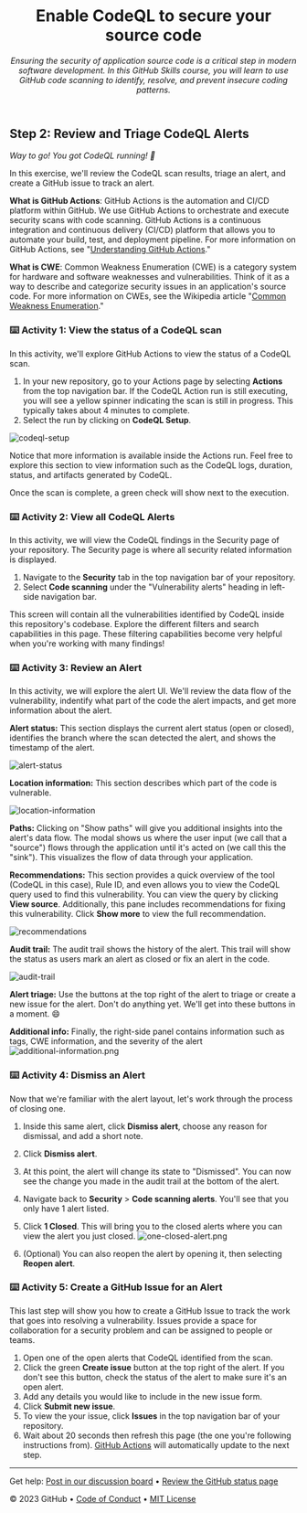 <header>

<!--
  <<< Author notes: Course header >>>
  Read <https://skills.github.com/quickstart> for more information about how to build courses using this template.
  Include a 1280×640 image, course name in sentence case, and a concise description in emphasis.
  In your repository settings: enable template repository, add your 1280×640 social image, auto delete head branches.
  Next to "About", add description & tags; disable releases, packages, & environments.
  Add your open source license, GitHub uses the MIT license.
-->

# Enable CodeQL to secure your source code

_Ensuring the security of application source code is a critical step in modern software development. In this GitHub Skills course, you will learn to use GitHub code scanning to identify, resolve, and prevent insecure coding patterns._

</header>

<!--
  <<< Author notes: Step 2 >>>
  Start this step by acknowledging the previous step.
  Define terms and link to docs.github.com.
  TBD-step-2-notes.
-->

## Step 2: Review and Triage CodeQL Alerts

_Way to go! You got CodeQL running! :tada:_

In this exercise, we'll review the CodeQL scan results, triage an alert, and create a GitHub issue to track an alert.

**What is GitHub Actions**: GitHub Actions is the automation and CI/CD platform within GitHub. We use GitHub Actions to orchestrate and execute security scans with code scanning. GitHub Actions is a continuous integration and continuous delivery (CI/CD) platform that allows you to automate your build, test, and deployment pipeline. For more information on GitHub Actions, see "[Understanding GitHub Actions](https://docs.github.com/en/actions/learn-github-actions/understanding-github-actions)."

**What is CWE**: Common Weakness Enumeration (CWE) is a category system for hardware and software weaknesses and vulnerabilities. Think of it as a way to describe and categorize security issues in an application's source code. For more information on CWEs, see the Wikipedia article "[Common Weakness Enumeration](https://en.wikipedia.org/wiki/Common_Weakness_Enumeration)."

### :keyboard: Activity 1: View the status of a CodeQL scan

In this activity, we'll explore GitHub Actions to view the status of a CodeQL scan.  
1. In your new repository, go to your Actions page by selecting **Actions** from the top navigation bar. If the CodeQL Action run is still executing, you will see a yellow spinner indicating the scan is still in progress. This typically takes about 4 minutes to complete.
2. Select the run by clicking on **CodeQL Setup**.

![codeql-setup](/images/codeql-setup.png)

Notice that more information is available inside the Actions run. Feel free to explore this section to view information such as the CodeQL logs, duration, status, and artifacts generated by CodeQL.

Once the scan is complete, a green check will show next to the execution.  
  
### :keyboard: Activity 2: View all CodeQL Alerts

In this activity, we will view the CodeQL findings in the Security page of your repository. The Security page is where all security related information is displayed. 

1. Navigate to the **Security** tab in the top navigation bar of your repository.  
2. Select **Code scanning** under the "Vulnerability alerts" heading in left-side navigation bar.

This screen will contain all the vulnerabilities identified by CodeQL inside this repository's codebase. Explore the different filters and search capabilities in this page. These filtering capabilities become very helpful when you're working with many findings!


### :keyboard: Activity 3: Review an Alert

In this activity, we will explore the alert UI. We'll review the data flow of the vulnerability, indentify what part of the code the alert impacts, and get more information about the alert.

**Alert status:** This section displays the current alert status (open or closed), identifies the branch where the scan detected the alert, and shows the timestamp of the alert.
  
![alert-status](/images/alert-status.png)

**Location information:** This section describes which part of the code is vulnerable.  
  
![location-information](/images/location-information.png)

**Paths:** Clicking on "Show paths" will give you additional insights into the alert's data flow. The modal shows us where the user input (we call that a "source") flows through the application until it's acted on (we call this the "sink"). This visualizes the flow of data through your application. 
  
**Recommendations:** This section provides a quick overview of the tool (CodeQL in this case), Rule ID, and even allows you to view the CodeQL query used to find this vulnerability. You can view the query by clicking **View source**. Additionally, this pane includes recommendations for fixing this vulnerability. Click **Show more** to view the full recommendation.

![recommendations](/images/recommendations.png)

**Audit trail:** The audit trail shows the history of the alert. This trail will show the status as users mark an alert as closed or fix an alert in the code.

![audit-trail](/images/audit-trail.png)

**Alert triage:** Use the buttons at the top right of the alert to triage or create a new issue for the alert. Don't do anything yet. We'll get into these buttons in a moment. 😄

**Additional info:** Finally, the right-side panel contains information such as tags, CWE information, and the severity of the alert
  ![additional-information.png](/images/additiona-information.png)


### :keyboard: Activity 4: Dismiss an Alert
Now that we're familiar with the alert layout, let's work through the process of closing one.

1. Inside this same alert, click **Dismiss alert**, choose any reason for dismissal, and add a short note.
2. Click **Dismiss alert**.
3. At this point, the alert will change its state to "Dismissed". You can now see the change you made in the audit trail at the bottom of the alert.
4. Navigate back to **Security** > **Code scanning alerts**.  You'll see that you only have 1 alert listed.
5. Click **1 Closed**.  This will bring you to the closed alerts where you can view the alert you just closed.
   ![one-closed-alert.png](/images/one-closed-alert.png)

7. (Optional) You can also reopen the alert by opening it, then selecting **Reopen alert**.

### :keyboard: Activity 5: Create a GitHub Issue for an Alert
This last step will show you how to create a GitHub Issue to track the work that goes into resolving a vulnerability. Issues provide a space for collaboration for a security problem and can be assigned to people or teams.
  
1. Open one of the open alerts that CodeQL identified from the scan.
2. Click the green **Create issue** button at the top right of the alert. If you don't see this button, check the status of the alert to make sure it's an open alert.
3. Add any details you would like to include in the new issue form.  
4. Click **Submit new issue**.
5. To view the your issue, click **Issues** in the top navigation bar of your repository.
6. Wait about 20 seconds then refresh this page (the one you're following instructions from). [GitHub Actions](https://docs.github.com/en/actions) will automatically update to the next step.

<footer>

<!--
  <<< Author notes: Footer >>>
  Add a link to get support, GitHub status page, code of conduct, license link.
-->

---

Get help: [Post in our discussion board](https://github.com/orgs/skills/discussions/categories/introduction-to-codeql) &bull; [Review the GitHub status page](https://www.githubstatus.com/)

&copy; 2023 GitHub &bull; [Code of Conduct](https://www.contributor-covenant.org/version/2/1/code_of_conduct/code_of_conduct.md) &bull; [MIT License](https://gh.io/mit)

</footer>
